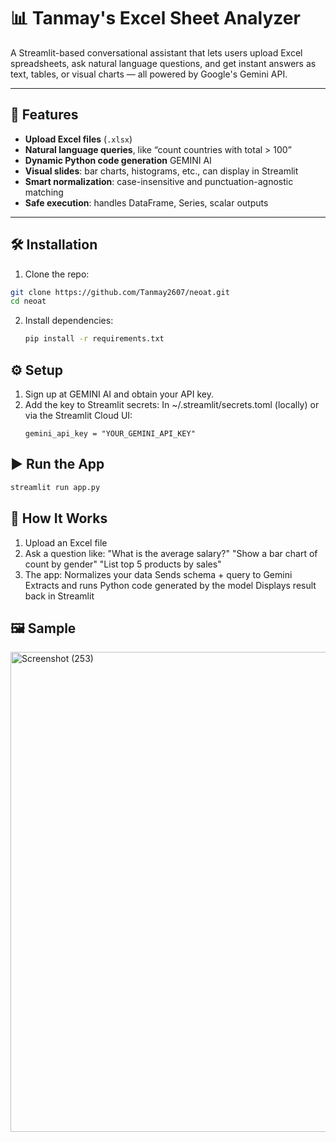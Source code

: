 # 📊 Tanmay's Excel Sheet Analyzer

A Streamlit-based conversational assistant that lets users upload Excel spreadsheets, ask natural language questions, and get instant answers as text, tables, or visual charts — all powered by Google's Gemini API.

---

## 🚀 Features

- **Upload Excel files** (`.xlsx`)  
- **Natural language queries**, like “count countries with total > 100”  
- **Dynamic Python code generation**  GEMINI AI 
- **Visual slides**: bar charts, histograms, etc., can display in Streamlit  
- **Smart normalization**: case-insensitive and punctuation-agnostic matching  
- **Safe execution**: handles DataFrame, Series, scalar outputs 

---

## 🛠️ Installation

 1. Clone the repo:
   ```bash
   git clone https://github.com/Tanmay2607/neoat.git
   cd neoat
   ```
 2. Install dependencies:
    ```bash
    pip install -r requirements.txt
    ```
## ⚙️ Setup
1. Sign up at GEMINI AI and obtain your API key.
2. Add the key to Streamlit secrets:
   In ~/.streamlit/secrets.toml (locally) or via the Streamlit Cloud UI:
   ```
   gemini_api_key = "YOUR_GEMINI_API_KEY"
## ▶️ Run the App
```bash
streamlit run app.py
```
## 🧠 How It Works
1. Upload an Excel file
2. Ask a question like:
"What is the average salary?"
"Show a bar chart of count by gender"
"List top 5 products by sales"
3. The app:
Normalizes your data
Sends schema + query to Gemini
Extracts and runs Python code generated by the model
Displays result back in Streamlit

## 🖼 Sample
<img width="1366" height="768" alt="Screenshot (253)" src="https://github.com/user-attachments/assets/d9baf212-0469-45b1-9d8d-702d39330ee7" />

